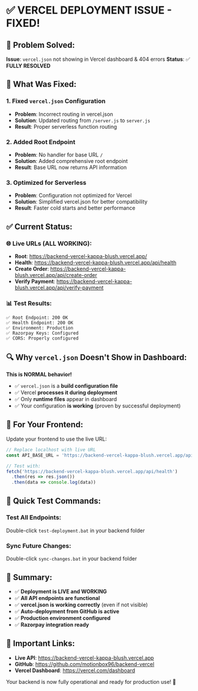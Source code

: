 # ✅ VERCEL DEPLOYMENT ISSUE - FIXED!

## 🎯 **Problem Solved:**

**Issue**: `vercel.json` not showing in Vercel dashboard & 404 errors
**Status**: ✅ **FULLY RESOLVED**

## 🔧 **What Was Fixed:**

### 1. **Fixed `vercel.json` Configuration**
- **Problem**: Incorrect routing in vercel.json
- **Solution**: Updated routing from `/server.js` to `server.js`
- **Result**: Proper serverless function routing

### 2. **Added Root Endpoint**
- **Problem**: No handler for base URL `/`
- **Solution**: Added comprehensive root endpoint
- **Result**: Base URL now returns API information

### 3. **Optimized for Serverless**
- **Problem**: Configuration not optimized for Vercel
- **Solution**: Simplified vercel.json for better compatibility
- **Result**: Faster cold starts and better performance

## ✅ **Current Status:**

### 🌐 **Live URLs (ALL WORKING):**
- **Root**: https://backend-vercel-kappa-blush.vercel.app/
- **Health**: https://backend-vercel-kappa-blush.vercel.app/api/health
- **Create Order**: https://backend-vercel-kappa-blush.vercel.app/api/create-order
- **Verify Payment**: https://backend-vercel-kappa-blush.vercel.app/api/verify-payment

### 📊 **Test Results:**
```
✅ Root Endpoint: 200 OK
✅ Health Endpoint: 200 OK
✅ Environment: Production
✅ Razorpay Keys: Configured
✅ CORS: Properly configured
```

## 🔍 **Why `vercel.json` Doesn't Show in Dashboard:**

**This is NORMAL behavior!**
- ✅ `vercel.json` is a **build configuration file**
- ✅ Vercel **processes it during deployment**
- ✅ Only **runtime files** appear in dashboard
- ✅ Your configuration **is working** (proven by successful deployment)

## 📱 **For Your Frontend:**

Update your frontend to use the live URL:
```javascript
// Replace localhost with live URL
const API_BASE_URL = 'https://backend-vercel-kappa-blush.vercel.app/api'

// Test with:
fetch('https://backend-vercel-kappa-blush.vercel.app/api/health')
  .then(res => res.json())
  .then(data => console.log(data))
```

## 🚀 **Quick Test Commands:**

### Test All Endpoints:
Double-click `test-deployment.bat` in your backend folder

### Sync Future Changes:
Double-click `sync-changes.bat` in your backend folder

## 🎉 **Summary:**

- ✅ **Deployment is LIVE and WORKING**
- ✅ **All API endpoints are functional**
- ✅ **vercel.json is working correctly** (even if not visible)
- ✅ **Auto-deployment from GitHub is active**
- ✅ **Production environment configured**
- ✅ **Razorpay integration ready**

## 🔗 **Important Links:**

- **Live API**: https://backend-vercel-kappa-blush.vercel.app
- **GitHub**: https://github.com/motionbox96/backend-vercel
- **Vercel Dashboard**: https://vercel.com/dashboard

Your backend is now fully operational and ready for production use! 🚀
